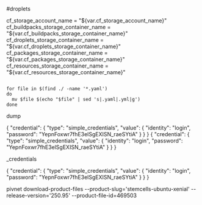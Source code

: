 #droplets

  cf_storage_account_name              = "${var.cf_storage_account_name}"
  cf_buildpacks_storage_container_name = "${var.cf_buildpacks_storage_container_name}"
  cf_droplets_storage_container_name   = "${var.cf_droplets_storage_container_name}"
  cf_packages_storage_container_name   = "${var.cf_packages_storage_container_name}"
  cf_resources_storage_container_name  = "${var.cf_resources_storage_container_name}"




```

for file in $(find ./ -name '*.yaml')
do
  mv $file $(echo "$file" | sed 's|.yaml|.yml|g')
done
```

dump

{
  "credential": {
    "type": "simple_credentials",
    "value": {
      "identity": "login",
      "password": "YepnFoxwr7fhE3elSgEXISN_raeSYtiA"
    }
  }
}
{
  "credential": {
    "type": "simple_credentials",
    "value": {
      "identity": "login",
      "password": "YepnFoxwr7fhE3elSgEXISN_raeSYtiA"
    }
  }
}


_credentials

{
  "credential": {
    "type": "simple_credentials",
    "value": {
      "identity": "login",
      "password": "YepnFoxwr7fhE3elSgEXISN_raeSYtiA"
    }
  }
}


pivnet download-product-files --product-slug='stemcells-ubuntu-xenial' --release-version='250.95' --product-file-id=469503